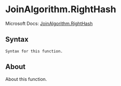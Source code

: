 ---
---

# JoinAlgorithm.RightHash

Microsoft Docs: [JoinAlgorithm.RightHash](https://docs.microsoft.com/en-us/powerquery-m/joinalgorithm-righthash)

## Syntax

```
Syntax for this function.
```

## About

About this function.

